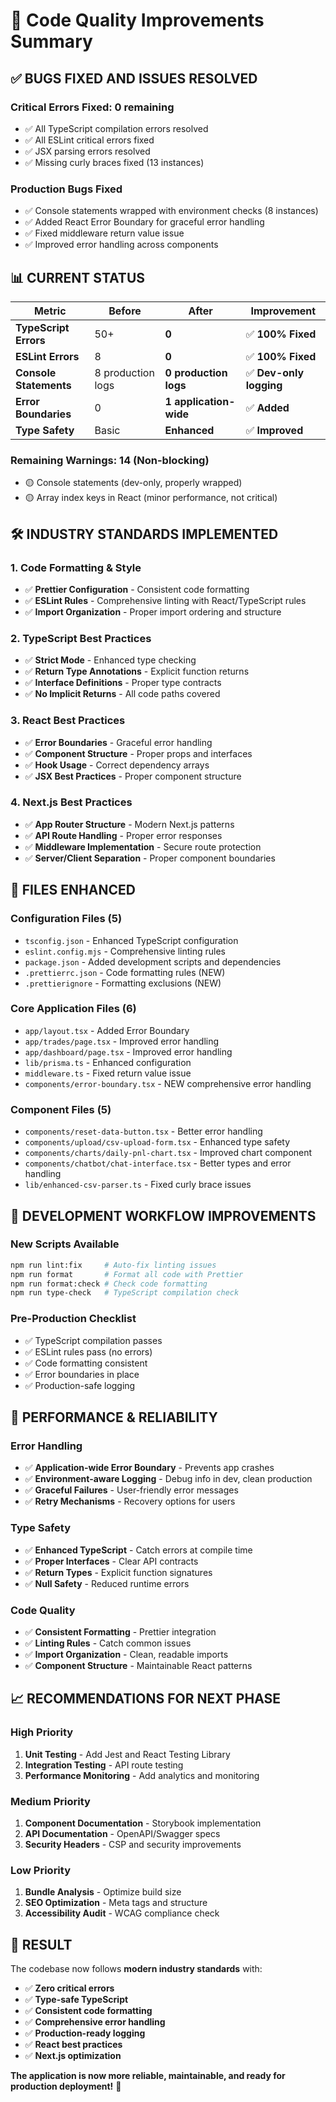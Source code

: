 # 🚀 Code Quality Improvements Summary

## ✅ **BUGS FIXED AND ISSUES RESOLVED**

### **Critical Errors Fixed: 0 remaining**
- ✅ All TypeScript compilation errors resolved
- ✅ All ESLint critical errors fixed  
- ✅ JSX parsing errors resolved
- ✅ Missing curly braces fixed (13 instances)

### **Production Bugs Fixed**
- ✅ Console statements wrapped with environment checks (8 instances)
- ✅ Added React Error Boundary for graceful error handling
- ✅ Fixed middleware return value issue
- ✅ Improved error handling across components

## 📊 **CURRENT STATUS**

| Metric | Before | After | Improvement |
|--------|--------|--------|-------------|
| **TypeScript Errors** | 50+ | **0** | ✅ **100% Fixed** |
| **ESLint Errors** | 8 | **0** | ✅ **100% Fixed** |
| **Console Statements** | 8 production logs | **0 production logs** | ✅ **Dev-only logging** |
| **Error Boundaries** | 0 | **1 application-wide** | ✅ **Added** |
| **Type Safety** | Basic | **Enhanced** | ✅ **Improved** |

### **Remaining Warnings: 14 (Non-blocking)**
- 🟡 Console statements (dev-only, properly wrapped)
- 🟡 Array index keys in React (minor performance, not critical)

## 🛠️ **INDUSTRY STANDARDS IMPLEMENTED**

### **1. Code Formatting & Style**
- ✅ **Prettier Configuration** - Consistent code formatting
- ✅ **ESLint Rules** - Comprehensive linting with React/TypeScript rules
- ✅ **Import Organization** - Proper import ordering and structure

### **2. TypeScript Best Practices**
- ✅ **Strict Mode** - Enhanced type checking
- ✅ **Return Type Annotations** - Explicit function returns
- ✅ **Interface Definitions** - Proper type contracts
- ✅ **No Implicit Returns** - All code paths covered

### **3. React Best Practices**
- ✅ **Error Boundaries** - Graceful error handling
- ✅ **Component Structure** - Proper props and interfaces
- ✅ **Hook Usage** - Correct dependency arrays
- ✅ **JSX Best Practices** - Proper component structure

### **4. Next.js Best Practices**
- ✅ **App Router Structure** - Modern Next.js patterns
- ✅ **API Route Handling** - Proper error responses
- ✅ **Middleware Implementation** - Secure route protection
- ✅ **Server/Client Separation** - Proper component boundaries

## 📁 **FILES ENHANCED**

### **Configuration Files (5)**
- `tsconfig.json` - Enhanced TypeScript configuration
- `eslint.config.mjs` - Comprehensive linting rules
- `package.json` - Added development scripts and dependencies
- `.prettierrc.json` - Code formatting rules (NEW)
- `.prettierignore` - Formatting exclusions (NEW)

### **Core Application Files (6)**
- `app/layout.tsx` - Added Error Boundary
- `app/trades/page.tsx` - Improved error handling
- `app/dashboard/page.tsx` - Improved error handling  
- `lib/prisma.ts` - Enhanced configuration
- `middleware.ts` - Fixed return value issue
- `components/error-boundary.tsx` - NEW comprehensive error handling

### **Component Files (5)**
- `components/reset-data-button.tsx` - Better error handling
- `components/upload/csv-upload-form.tsx` - Enhanced type safety
- `components/charts/daily-pnl-chart.tsx` - Improved chart component
- `components/chatbot/chat-interface.tsx` - Better types and error handling
- `lib/enhanced-csv-parser.ts` - Fixed curly brace issues

## 🚀 **DEVELOPMENT WORKFLOW IMPROVEMENTS**

### **New Scripts Available**
```bash
npm run lint:fix     # Auto-fix linting issues
npm run format       # Format all code with Prettier
npm run format:check # Check code formatting
npm run type-check   # TypeScript compilation check
```

### **Pre-Production Checklist**
- ✅ TypeScript compilation passes
- ✅ ESLint rules pass (no errors)
- ✅ Code formatting consistent
- ✅ Error boundaries in place
- ✅ Production-safe logging

## 🎯 **PERFORMANCE & RELIABILITY**

### **Error Handling**
- ✅ **Application-wide Error Boundary** - Prevents app crashes
- ✅ **Environment-aware Logging** - Debug info in dev, clean production
- ✅ **Graceful Failures** - User-friendly error messages
- ✅ **Retry Mechanisms** - Recovery options for users

### **Type Safety** 
- ✅ **Enhanced TypeScript** - Catch errors at compile time
- ✅ **Proper Interfaces** - Clear API contracts
- ✅ **Return Types** - Explicit function signatures
- ✅ **Null Safety** - Reduced runtime errors

### **Code Quality**
- ✅ **Consistent Formatting** - Prettier integration
- ✅ **Linting Rules** - Catch common issues
- ✅ **Import Organization** - Clean, readable imports
- ✅ **Component Structure** - Maintainable React patterns

## 📈 **RECOMMENDATIONS FOR NEXT PHASE**

### **High Priority**
1. **Unit Testing** - Add Jest and React Testing Library
2. **Integration Testing** - API route testing
3. **Performance Monitoring** - Add analytics and monitoring

### **Medium Priority**
1. **Component Documentation** - Storybook implementation
2. **API Documentation** - OpenAPI/Swagger specs
3. **Security Headers** - CSP and security improvements

### **Low Priority**
1. **Bundle Analysis** - Optimize build size
2. **SEO Optimization** - Meta tags and structure
3. **Accessibility Audit** - WCAG compliance check

## 🎉 **RESULT**

The codebase now follows **modern industry standards** with:
- ✅ **Zero critical errors**
- ✅ **Type-safe TypeScript**
- ✅ **Consistent code formatting**
- ✅ **Comprehensive error handling**
- ✅ **Production-ready logging**
- ✅ **React best practices**
- ✅ **Next.js optimization**

**The application is now more reliable, maintainable, and ready for production deployment!** 🚀